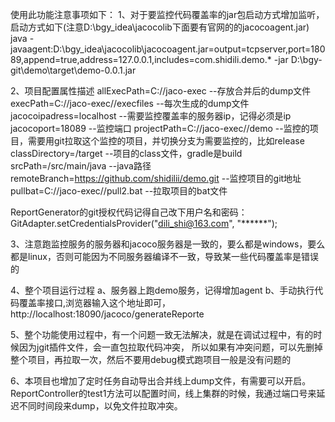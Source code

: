 使用此功能注意事项如下：
1、对于要监控代码覆盖率的jar包启动方式增加监听，启动方式如下(注意D:\bgy_idea\jacocolib下面要有官网的的jacocoagent.jar)
java -javaagent:D:\bgy_idea\jacocolib\jacocoagent.jar=output=tcpserver,port=18089,append=true,address=127.0.0.1,includes=com.shidili.demo.* -jar D:\bgy-git\demo\target\demo-0.0.1.jar 

2、项目配置属性描述
allExecPath=C://jaco-exec   --存放合并后的dump文件
execPath=C://jaco-exec//execfiles  --每次生成的dump文件
jacocoipadress=localhost --需要监控覆盖率的服务器ip，记得必须是ip
jacocoport=18089  --监控端口
projectPath=C://jaco-exec//demo   --监控的项目，需要用git拉取这个监控的项目，并切换分支为需要监控的，比如release
classDirectory=/target  --项目的class文件，gradle是build
srcPath=/src/main/java  --java路径
remoteBranch=https://github.com/shidilii/demo.git --监控项目的git地址
pullbat=C://jaco-exec//pull2.bat --拉取项目的bat文件


ReportGenerator的git授权代码记得自己改下用户名和密码：GitAdapter.setCredentialsProvider("dili_shi@163.com", "******");


3、注意跑监控服务的服务器和jacoco服务器是一致的，要么都是windows，要么都是linux，否则可能因为不同服务器编译不一致，导致某一些代码覆盖率是错误的

4、整个项目运行过程
a、服务器上跑demo服务，记得增加agent
b、手动执行代码覆盖率接口,浏览器输入这个地址即可，http://localhost:18090/jacoco/generateReporte

5、整个功能使用过程中，有一个问题一致无法解决，就是在调试过程中，有的时候因为jgit插件文件，会一直包拉取代码冲突，
所以如果有冲突问题，可以先删掉整个项目，再拉取一次，然后不要用debug模式跑项目一般是没有问题的

6、本项目也增加了定时任务自动导出合并线上dump文件，有需要可以开启。ReportController的test1方法可以配置时间，线上集群的时候，我通过端口号来延迟不同时间段来dump，以免文件拉取冲突。
